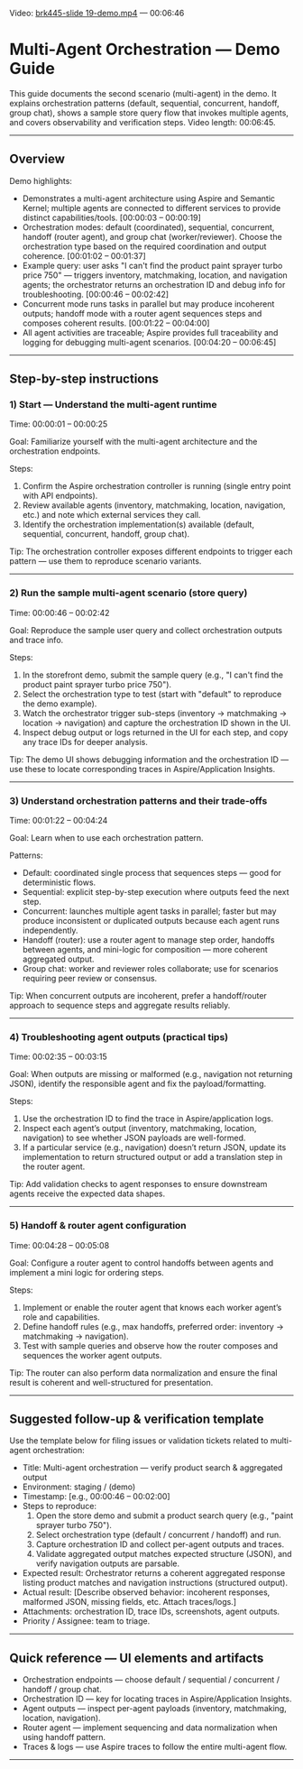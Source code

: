 Video: [brk445-slide 19-demo.mp4](https://aka.ms/AAxrab6) — 00:06:46

# Multi-Agent Orchestration — Demo Guide

This guide documents the second scenario (multi-agent) in the demo. It explains orchestration patterns (default, sequential, concurrent, handoff, group chat), shows a sample store query flow that invokes multiple agents, and covers observability and verification steps. Video length: 00:06:45.

---

## Overview

Demo highlights:
- Demonstrates a multi-agent architecture using Aspire and Semantic Kernel; multiple agents are connected to different services to provide distinct capabilities/tools. [00:00:03 – 00:00:19]
- Orchestration modes: default (coordinated), sequential, concurrent, handoff (router agent), and group chat (worker/reviewer). Choose the orchestration type based on the required coordination and output coherence. [00:01:02 – 00:01:37]
- Example query: user asks "I can't find the product paint sprayer turbo price 750" — triggers inventory, matchmaking, location, and navigation agents; the orchestrator returns an orchestration ID and debug info for troubleshooting. [00:00:46 – 00:02:42]
- Concurrent mode runs tasks in parallel but may produce incoherent outputs; handoff mode with a router agent sequences steps and composes coherent results. [00:01:22 – 00:04:00]
- All agent activities are traceable; Aspire provides full traceability and logging for debugging multi-agent scenarios. [00:04:20 – 00:06:45]

---

## Step-by-step instructions

### 1) Start — Understand the multi-agent runtime
Time: 00:00:01 – 00:00:25

Goal: Familiarize yourself with the multi-agent architecture and the orchestration endpoints.

Steps:
1. Confirm the Aspire orchestration controller is running (single entry point with API endpoints).
2. Review available agents (inventory, matchmaking, location, navigation, etc.) and note which external services they call.
3. Identify the orchestration implementation(s) available (default, sequential, concurrent, handoff, group chat).

Tip: The orchestration controller exposes different endpoints to trigger each pattern — use them to reproduce scenario variants.

---

### 2) Run the sample multi-agent scenario (store query)
Time: 00:00:46 – 00:02:42

Goal: Reproduce the sample user query and collect orchestration outputs and trace info.

Steps:
1. In the storefront demo, submit the sample query (e.g., "I can't find the product paint sprayer turbo price 750").
2. Select the orchestration type to test (start with "default" to reproduce the demo example).
3. Watch the orchestrator trigger sub-steps (inventory → matchmaking → location → navigation) and capture the orchestration ID shown in the UI.
4. Inspect debug output or logs returned in the UI for each step, and copy any trace IDs for deeper analysis.

Tip: The demo UI shows debugging information and the orchestration ID — use these to locate corresponding traces in Aspire/Application Insights.

---

### 3) Understand orchestration patterns and their trade-offs
Time: 00:01:22 – 00:04:24

Goal: Learn when to use each orchestration pattern.

Patterns:
- Default: coordinated single process that sequences steps — good for deterministic flows.
- Sequential: explicit step-by-step execution where outputs feed the next step.
- Concurrent: launches multiple agent tasks in parallel; faster but may produce inconsistent or duplicated outputs because each agent runs independently.
- Handoff (router): use a router agent to manage step order, handoffs between agents, and mini-logic for composition — more coherent aggregated output.
- Group chat: worker and reviewer roles collaborate; use for scenarios requiring peer review or consensus.

Tip: When concurrent outputs are incoherent, prefer a handoff/router approach to sequence steps and aggregate results reliably.

---

### 4) Troubleshooting agent outputs (practical tips)
Time: 00:02:35 – 00:03:15

Goal: When outputs are missing or malformed (e.g., navigation not returning JSON), identify the responsible agent and fix the payload/formatting.

Steps:
1. Use the orchestration ID to find the trace in Aspire/application logs.
2. Inspect each agent’s output (inventory, matchmaking, location, navigation) to see whether JSON payloads are well-formed.
3. If a particular service (e.g., navigation) doesn’t return JSON, update its implementation to return structured output or add a translation step in the router agent.

Tip: Add validation checks to agent responses to ensure downstream agents receive the expected data shapes.

---

### 5) Handoff & router agent configuration
Time: 00:04:28 – 00:05:08

Goal: Configure a router agent to control handoffs between agents and implement a mini logic for ordering steps.

Steps:
1. Implement or enable the router agent that knows each worker agent’s role and capabilities.
2. Define handoff rules (e.g., max handoffs, preferred order: inventory → matchmaking → navigation).
3. Test with sample queries and observe how the router composes and sequences the worker agent outputs.

Tip: The router can also perform data normalization and ensure the final result is coherent and well-structured for presentation.

---

## Suggested follow-up & verification template

Use the template below for filing issues or validation tickets related to multi-agent orchestration:

- Title: Multi-agent orchestration — verify product search & aggregated output
- Environment: staging / (demo)
- Timestamp: [e.g., 00:00:46 – 00:02:00]
- Steps to reproduce:
  1. Open the store demo and submit a product search query (e.g., "paint sprayer turbo 750").
  2. Select orchestration type (default / concurrent / handoff) and run.
  3. Capture orchestration ID and collect per-agent outputs and traces.
  4. Validate aggregated output matches expected structure (JSON), and verify navigation outputs are parsable.
- Expected result: Orchestrator returns a coherent aggregated response listing product matches and navigation instructions (structured output).
- Actual result: [Describe observed behavior: incoherent responses, malformed JSON, missing fields, etc. Attach traces/logs.]
- Attachments: orchestration ID, trace IDs, screenshots, agent outputs.
- Priority / Assignee: team to triage.

---

## Quick reference — UI elements and artifacts

- Orchestration endpoints — choose default / sequential / concurrent / handoff / group chat.
- Orchestration ID — key for locating traces in Aspire/Application Insights.
- Agent outputs — inspect per-agent payloads (inventory, matchmaking, location, navigation).
- Router agent — implement sequencing and data normalization when using handoff pattern.
- Traces & logs — use Aspire traces to follow the entire multi-agent flow.

---

